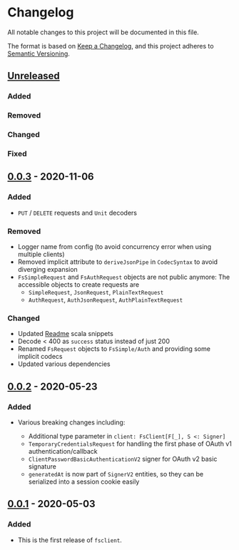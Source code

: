 # Changelog
All notable changes to this project will be documented in this file.

The format is based on [Keep a Changelog](https://keepachangelog.com/en/1.0.0/),
and this project adheres to [Semantic Versioning](https://semver.org/spec/v2.0.0.html).

## [Unreleased]
### Added
### Removed
### Changed
### Fixed

## [0.0.3] - 2020-11-06
### Added
- `PUT` / `DELETE` requests and `Unit` decoders
### Removed
- Logger name from config (to avoid concurrency error when using multiple clients)
- Removed implicit attribute to `deriveJsonPipe` in `CodecSyntax` to avoid diverging expansion 
- `FsSimpleRequest` and `FsAuthRequest` objects are not public anymore:
   The accessible objects to create requests are
   - `SimpleRequest`, `JsonRequest`, `PlainTextRequest`
   - `AuthRequest`, `AuthJsonRequest`, `AuthPlainTextRequest`
### Changed
- Updated [Readme](https://github.com/bartholomews/fsclient/compare/v0.0.2...HEAD#diff-04c6e90faac2675aa89e2176d2eec7d8) scala snippets
- Decode < 400 as `success` status instead of just 200
- Renamed `FsRequest` objects to `FsSimple/Auth` and providing some implicit codecs
- Updated various dependencies

## [0.0.2] - 2020-05-23
### Added
- Various breaking changes including:

    - Additional type parameter in `client: FsClient[F[_], S <: Signer]`
    - `TemporaryCredentialsRequest` for handling the first phase of OAuth v1 authentication/callback
    - `ClientPasswordBasicAuthenticationV2` signer for OAuth v2 basic signature
    - `generatedAt` is now part of `SignerV2` entities, so they can be serialized into a session cookie easily

## [0.0.1] - 2020-05-03
### Added
- This is the first release of `fsclient`.

[Unreleased]: https://github.com/bartholomews/fsclient/compare/v0.0.3...HEAD
[0.0.3]: https://github.com/bartholomews/fsclient/compare/v0.0.2...v0.0.3
[0.0.2]: https://github.com/bartholomews/fsclient/compare/v0.0.1...v0.0.2
[0.0.1]: https://github.com/bartholomews/fsclient/releases/tag/v0.0.1